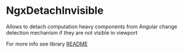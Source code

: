 # NgxDetachInvisible

Allows to detach computation heavy components from Angular change detection mechanism if they are not visible in viewport

For more info see library [README](./packages/ngx-detach-invisible/README.md)
